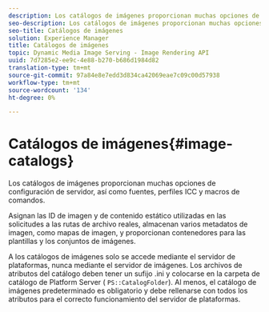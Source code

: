 ```yaml
---
description: Los catálogos de imágenes proporcionan muchas opciones de configuración de servidor, así como fuentes, perfiles ICC y macros de comandos.
seo-description: Los catálogos de imágenes proporcionan muchas opciones de configuración de servidor, así como fuentes, perfiles ICC y macros de comandos.
seo-title: Catálogos de imágenes
solution: Experience Manager
title: Catálogos de imágenes
topic: Dynamic Media Image Serving - Image Rendering API
uuid: 7d7285e2-ee9c-4e88-b270-b686d1984d82
translation-type: tm+mt
source-git-commit: 97a84e8e7edd3d834ca42069eae7c09c00d57938
workflow-type: tm+mt
source-wordcount: '134'
ht-degree: 0%

---
```



# Catálogos de imágenes{#image-catalogs}

Los catálogos de imágenes proporcionan muchas opciones de configuración de servidor, así como fuentes, perfiles ICC y macros de comandos.

Asignan las ID de imagen y de contenido estático utilizadas en las solicitudes a las rutas de archivo reales, almacenan varios metadatos de imagen, como mapas de imagen, y proporcionan contenedores para las plantillas y los conjuntos de imágenes.

A los catálogos de imágenes solo se accede mediante el servidor de plataformas, nunca mediante el servidor de imágenes. Los archivos de atributos del catálogo deben tener un sufijo .ini y colocarse en la carpeta de catálogo de Platform Server ( `PS::CatalogFolder`). Al menos, el catálogo de imágenes predeterminado es obligatorio y debe rellenarse con todos los atributos para el correcto funcionamiento del servidor de plataformas.
